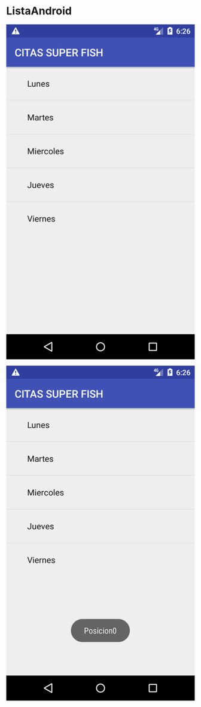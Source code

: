 # ListaAndroid


![alt text](https://github.com/aaronjazhiel/ListaAndroid/blob/master/lista.png)


![alt text](https://github.com/aaronjazhiel/ListaAndroid/blob/master/Adaptador.png)
